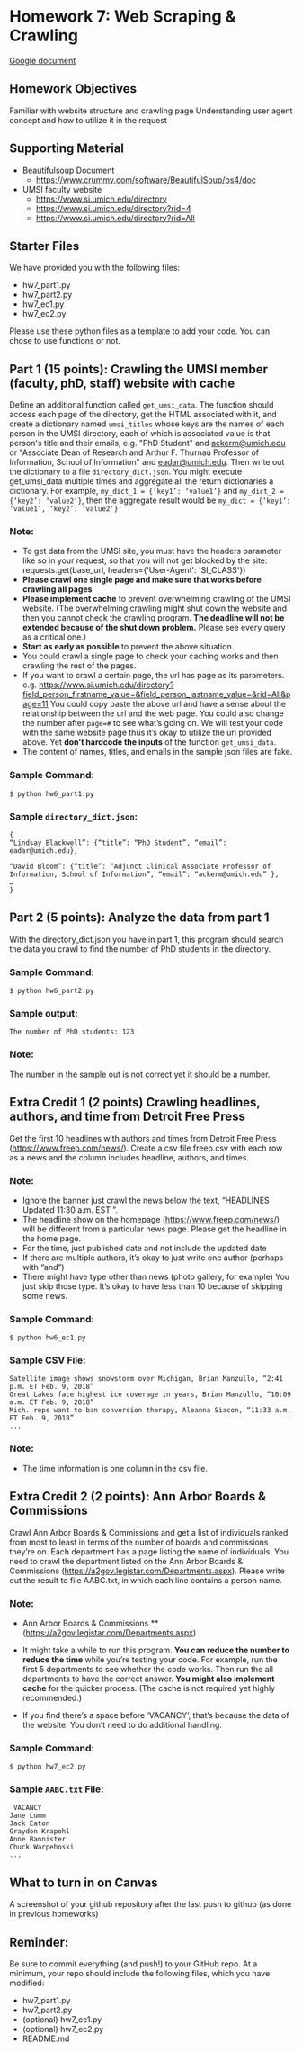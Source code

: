 # Homework 7: Web Scraping & Crawling
[Google document](https://docs.google.com/document/d/1R7brlJZ5RxRPHROxIkNBASIBMNiufqSnUxKNg-19FLo/edit?usp=sharing)


## Homework Objectives
Familiar with website structure and crawling page
Understanding user agent concept and how to utilize it in the request

## Supporting Material
* Beautifulsoup Document
    * https://www.crummy.com/software/BeautifulSoup/bs4/doc
* UMSI faculty website 
    * https://www.si.umich.edu/directory
    * https://www.si.umich.edu/directory?rid=4
    * https://www.si.umich.edu/directory?rid=All

## Starter Files
We have provided you with the following files:
* hw7_part1.py
* hw7_part2.py
* hw7_ec1.py
* hw7_ec2.py

Please use these python files as a template to add your code. You can chose to use functions or not.


## Part 1 (15 points): Crawling the UMSI member (faculty, phD, staff) website with cache

Define an additional function called `get_umsi_data`. The function should access each page of the directory, get the HTML associated with it, and create a dictionary named `umsi_titles` whose keys are the names of each person in the UMSI directory, each of which is associated value is that person's title and their emails, e.g. "PhD Student" and ackerm@umich.edu or "Associate Dean of Research and Arthur F. Thurnau Professor of Information, School of Information" and eadar@umich.edu.
Then write out the dictionary to a file `directory_dict.json`. You might execute get_umsi_data multiple times and aggregate all the return dictionaries a dictionary.
For example, `my_dict_1 = {‘key1’: ‘value1’}` and `my_dict_2 = {‘key2’: ‘value2’}`, then the aggregate result would be `my_dict = {‘key1’: ‘value1’, ‘key2’: ‘value2’}`


### Note:
* To get data from the UMSI site, you must have the headers parameter like so in your request, so that you will not get blocked by the site:  requests.get(base_url, headers={'User-Agent': 'SI_CLASS'})
* **Please crawl one single page and make sure that works before crawling all pages**
* **Please implement cache** to prevent overwhelming crawling of the UMSI website. (The overwhelming crawling might shut down the website and then you cannot check the crawling program. **The deadline will not be extended because of the shut down problem.** Please see every query as a critical one.)
* **Start as early as possible** to prevent the above situation.
* You could crawl a single page to check your caching works and then crawling the rest of the pages.
* If you want to crawl a certain page, the url has page as its parameters. e.g. https://www.si.umich.edu/directory?field_person_firstname_value=&field_person_lastname_value=&rid=All&page=11 
You could copy paste the above url and have a sense about the relationship between the url and the web page. You could also change the number after `page=#` to see what’s going on.
We will test your code with the same website page thus it’s okay to utilize the url provided above. Yet **don’t hardcode the inputs** of the function `get_umsi_data`.
* The content of names, titles, and emails in the sample json files are fake.

### Sample Command:
```$ python hw6_part1.py ```

### Sample `directory_dict.json`:
```
{
“Lindsay Blackwell”: {“title”: “PhD Student”, “email”: eadar@umich.edu},

“David Bloom”: {“title”: “Adjunct Clinical Associate Professor of Information, School of Information”, “email”: “ackerm@umich.edu” },
…
}
```



## Part 2 (5 points): Analyze the data from part 1

With the directory_dict.json you have in part 1, this program should search the data you crawl to find the number of PhD students in the directory.

### Sample Command:
`$ python hw6_part2.py`

### Sample output:
`The number of PhD students: 123`

### Note:
The number in the sample out is not correct yet it should be a number.


## Extra Credit 1 (2 points) Crawling headlines, authors, and time from Detroit Free Press

Get the first 10 headlines with authors and times from Detroit Free Press (https://www.freep.com/news/). 
Create a csv file freep.csv with each row as a news and the column includes headline, authors, and times. 

### Note:
* Ignore the banner just crawl the news below the text, “HEADLINES Updated 11:30 a.m. EST ”.
* The headline show on the homepage (https://www.freep.com/news/) will be different from a particular news page. Please get the headline in the home page.
* For the time, just published date and not include the updated date
* If there are multiple authors, it’s okay to just write one author (perhaps with “and”)
* There might have type other than news (photo gallery, for example) You just skip those type. It’s okay to have less than 10 because of skipping some news.


### Sample Command:
`$ python hw6_ec1.py`

### Sample CSV File:
```
Satellite image shows snowstorm over Michigan, Brian Manzullo, “2:41 p.m. ET Feb. 9, 2018”
Great Lakes face highest ice coverage in years, Brian Manzullo, “10:09 a.m. ET Feb. 9, 2018”
Mich. reps want to ban conversion therapy, Aleanna Siacon, “11:33 a.m. ET Feb. 9, 2018”
...
```

### Note:
* The time information is one column in the csv file.


## Extra Credit 2 (2 points): Ann Arbor Boards & Commissions

Crawl Ann Arbor Boards & Commissions and get a list of individuals ranked from most to least in terms of the number of boards and commissions they’re on. Each department has a page listing the name of individuals. You need to crawl the department listed on the Ann Arbor Boards & Commissions (https://a2gov.legistar.com/Departments.aspx). Please write out the result to file AABC.txt, in which each line contains a person name.

### Note: 
* Ann Arbor Boards & Commissions
** (https://a2gov.legistar.com/Departments.aspx) 
* It might take a while to run this program. **You can reduce the number to reduce the time** while you’re testing your code. For example, run the first 5 departments to see whether the code works. Then run the all departments to have the correct answer. **You might also implement cache** for the quicker process. (The cache is not required yet highly recommended.)

* If you find there’s a space before ‘VACANCY’, that’s because the data of the website. You don’t need to do additional handling.

### Sample Command:
`$ python hw7_ec2.py`

### Sample `AABC.txt` File:
```
 VACANCY
Jane Lumm
Jack Eaton
Graydon Krapohl
Anne Bannister
Chuck Warpehoski
...
```

## What to turn in on Canvas
A screenshot of your github repository after the last push to github (as done in previous homeworks)


## Reminder:
Be sure to commit everything (and push!) to your GitHub repo. At a minimum, your repo should include the following files, which you have modified:
* hw7_part1.py
* hw7_part2.py
* (optional) hw7_ec1.py
* (optional) hw7_ec2.py
* README.md

<!-- Add anything for your program here -->
